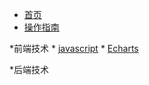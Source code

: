 <!-- docs/_sidebar.md -->

* [首页](/)
* [操作指南](guide)

*前端技术
    * [javascript](web/JS/)
    * [Echarts]()



*后端技术